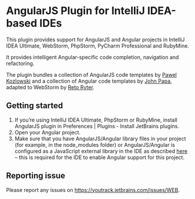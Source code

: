 # AngularJS Plugin for IntelliJ IDEA-based IDEs

This plugin provides support for AngularJS and Angular projects in IntelliJ IDEA Ultimate, WebStorm, PhpStorm, PyCharm Professional and RubyMine.

It provides intelligent Angular-specific code completion, navigation and refactoring. 

The plugin bundles a collection of AngularJS code templates by [Pawel Kozlowski](https://github.com/pkozlowski-opensource) and a collection of Angular code templates by [John Papa](https://github.com/johnpapa), adapted to WebStorm by [Reto Ryter](https://github.com/rryter).

## Getting started

1. If you’re using IntelliJ IDEA Ultimate, PhpStorm or RubyMine, install AngularJS plugin in Preferences | Plugins - Install JetBrains plugins.
2. Open your Angular project.
3. Make sure that you have AngularJS/Angular library files in your project (for example, in the node_modules folder) or AngularJS/Angular is configured as a JavaScript external library in the IDE as described [here](http://blog.jetbrains.com/webstorm/2014/07/how-webstorm-works-completion-for-javascript-libraries/) – this is required for the IDE to enable Angular support for this project.

## Reporting issue
Please report any issues on https://youtrack.jetbrains.com/issues/WEB.
